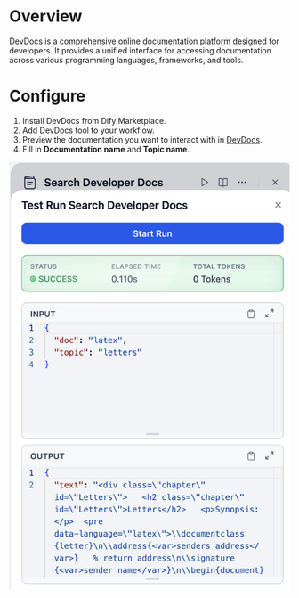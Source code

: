 # Overview
[DevDocs](https://devdocs.io) is a comprehensive online documentation platform designed for developers. It provides a unified interface for accessing documentation across various programming languages, frameworks, and tools.

# Configure
1. Install DevDocs from Dify Marketplace.
2. Add DevDocs tool to your workflow.
3. Preview the documentation you want to interact with in [DevDocs](https://devdocs.io/).
4. Fill in **Documentation name** and **Topic name**.

![](_assets/devdocs.png)